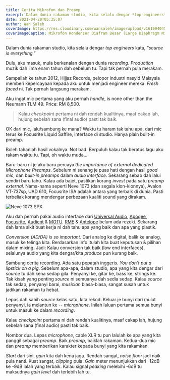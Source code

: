 ```yaml
---
title: Cerita Mikrofon dan Preamp
excerpt: Dalam dunia rakaman studio, kita selalu dengar *top engineers* kata, *"source is everything."*
date: 2021-04-20T05:35:07
author: Wan Saleh
coverImage: https://res.cloudinary.com/wansaleh/image/upload/v1619940455/blog/u47.jpg
coverImageCaption: Mikrofon Kondenser Diafram Besar (Large Diaphragm Microphone) Neumann U-47
---
```


Dalam dunia rakaman studio, kita selalu dengar *top engineers* kata, *"source is everything."*

Dulu, aku masuk, mula berkenalan dengan dunia *recording*. *Production* muzik dah lima enam tahun dah sebelum tu. Tapi tak pernah pula merakam.

Sampailah ke tahun 2012, Hijjaz Records, pelopor industri nasyid Malaysia memberi kepercayaan kepada aku untuk menjadi engineer mereka. *Fresh faced* ni. Tak pernah langsung merakam.

Aku ingat mic pertama yang aku pernah *handle*, is none other than the Neumann TLM 49. Price: RM 8,500.

> Kalau *checkpoint* pertama ni dah rendah kualitinya, maaf cakap lah, hujung sebelah sana (final audio) pasti tak baik.

OK dari mic, lalu/sambung ke mana? Waktu tu haram tak tahu apa, dari mic terus ke Focusrite Liquid Saffire, interface di studio. Hanya plain built-in preamp.

Boleh tahanlah hasil vokalnya. Not bad. Berpuluh kalau tak beratus lagu aku rakam waktu tu. Tapi, oh waktu muda...

Baru-baru ni je aku baru percaya *the importance of external dedicated Microphone Preamps*. Sebelum ni senang je puas hati dengan hasil *good mic*, dan *built-in preamps* dalam *audio interface*. Sekarang sebab dah lalui sendiri baru tahu. Kalau ada bajet, pastikan korang *invest* pada satu *preamp external*. Nama-nama seperti Neve 1073 (dan segala klon-klonnya), Avalon VT-737sp, UAD 610, Focusrite ISA adalah antara yang terbaik di dunia. Pasti terbeliak korang mendengar perbezaan kualiti sound yang dirakam.

![Neve 1073 SPX](https://res.cloudinary.com/wansaleh/image/upload/c_scale,w_1000/v1619939768/blog/neve1073spx.jpg)

Aku dah pernah pakai audio interface dari [Universal Audio](https://uaudio.com), [Apogee](https://apogeedigital.com/), [Focusrite](https://focusrite.com/en), [Audient](https://audient.com/) & [MOTU](https://motu.com/en-us/). [RME](https://www.rme-audio.de/) & [Antelope](https://en.antelopeaudio.com/) belum ada rezeki. Sekarang dah lama sikit buat kerja ni dah tahu apa yang baik dan apa yang plastik.

*Conversion (AD/DA) is so important*. Dari analog ke digital, balik ke analog, masuk ke telinga kita. Berdasarkan info itulah kita buat keputusan & pilihan dalam mixing. Jadi: Kalau conversion tak baik (low end interfaces), selalunya audio yang kita dengar/kita *produce* pun kurang baik.

Sambung cerita recording. Ada satu pepatah inggeris. *You don't put a lipstick on a pig*. Sebelum apa-apa, dalam studio, apa yang kita dengar dari *source* tu dah kena sedap gila. Penyanyi ke, gitar ke, bass ke, strings ke. Tak kisah yang penting *source* ni semuanya dah sedia sedap. Kalau *source* tak sedap, penyanyi barai, *musician* biasa-biasa, sangat susah untuk jadikan rakaman tu hebat.

Lepas dah sahih *source* kelas satu, kita rekod. Keluar je bunyi dari mulut penyanyi, ia melantun ke -- *microphone*. Inilah laluan pertama semua bunyi untuk masuk ke dalam *recording*.

Kalau *checkpoint* pertama ni dah rendah kualitinya, maaf cakap lah, hujung sebelah sana (final audio) pasti tak baik.

Nombor dua. Lepas *microphone*, cable XLR tu pun lalulah ke apa yang kita panggil sebagai *preamp*. Baik *preamp*, baiklah rakaman. Kedua-dua mic dan *preamp* memberikan karakter kepada bunyi yang kita rakamkan.

*Start* dari sini, *gain* kita dah kena jaga. Rendah sangat, *noise floor* jadi naik pula nanti. Kuat sangat, *clipping* pula. *Gain* meter menunjukkan dari -12dB ke -9dB ialah yang terbaik. Kalau signal *peaking* melebihi -6dB tu maksudnya *gain level* dah terlebih lah tu.
